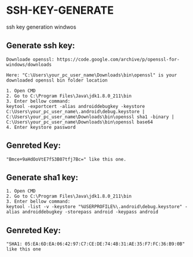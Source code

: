 # SSH-KEY-GENERATE
ssh key generation windwos

Generate ssh key:
---------------------
    Downloade openssl: https://code.google.com/archive/p/openssl-for-windows/downloads
    
    Here: "C:\Users\your_pc_user_name\Downloads\bin\openssl" is your downloaded openssl bin folder location
    
    1. Open CMD
    2. Go to C:\Program Files\Java\jdk1.8.0_211\bin
    3. Enter bellow command:
    keytool -exportcert -alias androiddebugkey -keystore C:\Users\your_pc_user_name\.android\debug.keystore | C:\Users\your_pc_user_name\Downloads\bin\openssl sha1 -binary | C:\Users\your_pc_user_name\Downloads\bin\openssl base64
    4. Enter keystore password

Genreted Key:
-------------
    "Bmce+9aHdOoVtE7fS3B07tfj7Bc=" like this one.

Generate sha1 key:
------------------
    1. Open CMD
    2. Go to C:\Program Files\Java\jdk1.8.0_211\bin
    3. Enter bellow command:
    keytool -list -v -keystore "%USERPROFILE%\.android\debug.keystore" -alias androiddebugkey -storepass android -keypass android

Genreted Key:
-------------
    "SHA1: 05:EA:6D:EA:06:42:97:C7:CE:DE:74:4B:31:AE:35:F7:FC:36:B9:0B" like this one
